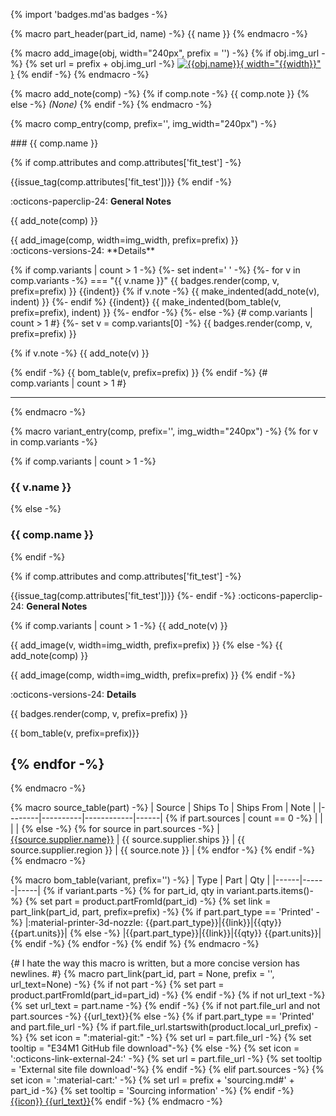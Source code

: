 {% import 'badges.md'as badges -%}

{% macro part_header(part_id, name) -%}
<a name="{{part_id}}"></a> {{ name }}
{% endmacro -%}

{% macro add_image(obj, width="240px", prefix = '') -%}
{% if obj.img_url -%}
    {% set url = prefix + obj.img_url -%}
[![{{obj.name}}]({{url}}){ width="{{width}}" }]({{url}})
{% endif -%}
{% endmacro -%}

{% macro add_note(comp) -%}
{% if comp.note -%}
{{ comp.note }}
{% else -%}
*(None)*
{% endif -%}
{% endmacro -%}

{% macro comp_entry(comp, prefix='', img_width="240px") -%}
<div markdown class="grid">
<div markdown>
### {{ comp.name }}

{% if comp.attributes and comp.attributes['fit_test'] -%}

{{issue_tag(comp.attributes['fit_test'])}}
{% endif -%}

:octicons-paperclip-24: **General Notes**

{{ add_note(comp) }}

</div>
<div markdown>
{{ add_image(comp, width=img_width, prefix=prefix) }}
</div>
</div>
:octicons-versions-24: **Details**

{% if comp.variants | count > 1 -%}
{%- set indent='    ' -%}
{%- for v in comp.variants -%}
=== "{{ v.name }}"
    {{ badges.render(comp, v, prefix=prefix) }}
{{indent}}
{% if v.note -%}
{{ make_indented(add_note(v), indent) }}
{%- endif %}
{{indent}}
{{ make_indented(bom_table(v, prefix=prefix), indent) }}
{%- endfor -%}
{%- else -%} {# comp.variants | count > 1 #}
{%- set v = comp.variants[0] -%}
{{ badges.render(comp, v, prefix=prefix) }}

{% if v.note -%}
{{ add_note(v) }}

{% endif -%}
{{ bom_table(v, prefix=prefix) }}
{% endif -%} {# comp.variants | count > 1 #}

---------
{% endmacro -%}

{% macro variant_entry(comp, prefix='', img_width="240px") -%}
{% for v in comp.variants -%}
<div markdown class="grid">
<div markdown>

{% if comp.variants | count > 1 -%}
### {{ v.name }}
{% else -%}
### {{ comp.name }}
{% endif -%}

{% if comp.attributes and comp.attributes['fit_test'] -%}

{{issue_tag(comp.attributes['fit_test'])}}
{%- endif -%}
:octicons-paperclip-24: **General Notes**

{% if comp.variants | count > 1 -%}
{{ add_note(v) }}
</div>
<div markdown>

{{ add_image(v, width=img_width, prefix=prefix) }}
{% else -%}
{{ add_note(comp) }}

</div>
<div markdown>

{{ add_image(comp, width=img_width, prefix=prefix) }}
{% endif -%}
</div>
</div>

:octicons-versions-24: **Details**

{{ badges.render(comp, v, prefix=prefix) }}

{{ bom_table(v, prefix=prefix)}}

{% endfor -%}
---------
{% endmacro -%}

{% macro source_table(part) -%}
| Source | Ships To | Ships From | Note |
|--------|----------|------------|------|
{% if part.sources | count == 0 -%}
| | | |
{% else -%}
{% for source in part.sources -%}
| [{{source.supplier.name}}]({{source.url}} "{{source.supplier.name}}: {{part.name}}") | {{ source.supplier.ships }} | {{ source.supplier.region }} | {{ source.note }} |
{% endfor -%}
{% endif -%}
{% endmacro -%}

{% macro bom_table(variant, prefix='') -%}
| Type | Part | Qty |
|------|------|-----|
{% if variant.parts -%}
{% for part_id, qty in variant.parts.items()-%}
{% set part = product.partFromId(part_id) -%}
{% set link = part_link(part_id, part, prefix=prefix) -%}
{% if part.part_type == 'Printed' -%}
|:material-printer-3d-nozzle: {{part.part_type}}|{{link}}|{{qty}} {{part.units}}|
{% else -%}
|{{part.part_type}}|{{link}}|{{qty}} {{part.units}}|
{% endif -%}
{% endfor -%}
{% endif %}
{% endmacro -%}

{# I hate the way this macro is written, but a more concise version has newlines. #}
{% macro part_link(part_id, part = None, prefix = '', url_text=None) -%}
{% if not part -%}
{% set part = product.partFromId(part_id=part_id) -%}
{% endif -%}
{% if not url_text -%}
{% set url_text = part.name -%}
{% endif -%}
{% if not part.file_url and not part.sources -%}
{{url_text}}{% else -%}
{% if part.part_type == 'Printed' and part.file_url -%}
{% if part.file_url.startswith(product.local_url_prefix) -%}
{% set icon = ":material-git:" -%}
{% set url = part.file_url -%}
{% set tooltip = "E34M1 GitHub file download"-%}
{% else -%}
{% set icon = ':octicons-link-external-24:' -%}
{% set url = part.file_url -%}
{% set tooltip = 'External site file download'-%}
{% endif -%}
{% elif part.sources -%}
{% set icon = ':material-cart:' -%}
{% set url = prefix + 'sourcing.md#' + part_id -%}
{% set tooltip =  'Sourcing information' -%}
{% endif -%}
[{{icon}} {{url_text}}]({{url}} "{{tooltip}}"){% endif -%}
{% endmacro -%}